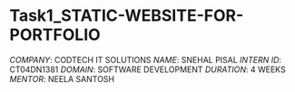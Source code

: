# Task1_STATIC-WEBSITE-FOR-PORTFOLIO

*COMPANY*: CODTECH IT SOLUTIONS
*NAME*: SNEHAL PISAL
*INTERN ID*: CT04DN1381
*DOMAIN*: SOFTWARE DEVELOPMENT
*DURATION*: 4 WEEKS
*MENTOR*: NEELA SANTOSH
